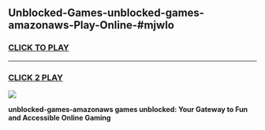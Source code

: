 
## Unblocked-Games-unblocked-games-amazonaws-Play-Online-#mjwlo
<h3>
<a href="https://premium.freeplayer.one?title=unblocked-games-amazonaws&ref=27F">CLICK TO PLAY</a></h3>
<hr>

<h3>
<a href="https://premium.freeplayer.one?title=unblocked-games-amazonaws&ref=27F">CLICK 2 PLAY</a>
  
</h3>

<a href="https://premium.freeplayer.one?title=unblocked-games-amazonaws&ref=27F"><img src="https://clearcache.store/games.png"></a>


**unblocked-games-amazonaws games unblocked: Your Gateway to Fun and Accessible Online Gaming**
